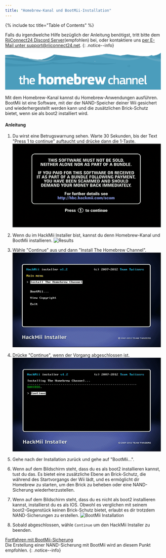 ```yaml
---
title: "Homebrew-Kanal und BootMii-Installation"
---
```


{% include toc title="Table of Contents" %}

Falls du irgendwelche Hilfe bezüglich der Anleitung benötigst, tritt bitte dem [RiiConnect24 Discord Server](https://discord.gg/b4Y7jfD)(empfohlen) bei, oder kontaktiere uns [per E-Mail unter support@riiconnect24.net](mailto:support@riiconnect24.net).
{: .notice--info}

![HBC Logo](/images/hbc.png)

Mit dem Homebrew-Kanal kannst du Homebrew-Anwendungen ausführen. BootMii ist eine Software, mit der der NAND-Speicher deiner Wii gesichert und wiederhergestellt werden kann und die zusätzlichen Brick-Schutz bietet, wenn sie als boot2 installiert wird.

#### Anleitung

1. Du wirst eine Betrugswarnung sehen. Warte 30 Sekunden, bis der Text "Press 1 to continue" auftaucht und drücke dann die 1-Taste. ![Scam Screen](/images/Wii/ScamScreen.png)

2. Wenn du im HackMii Installer bist, kannst du denn Homebrew-Kanal und BootMii installieren. ![Results](/images/Wii/Results.png)

3. Wähle "Continue" aus und dann "Install The Homebrew Channel". ![Install the Homebrew Channel](/images/Wii/InstallHomebrewChannel.png)

4. Drücke "Continue", wenn der Vorgang abgeschlossen ist. ![Success Installing the Homebrew Channel](/images/Wii/SuccessHBC.png)

5. Gehe nach der Installation zurück und gehe auf "BootMii...".
6. Wenn auf dem Bildschirm steht, dass du es als boot2 installieren kannst, tust du das. Es bietet eine zusätzliche Ebene an Brick-Schutz, die während des Startvorgangs der Wii lädt, und es ermöglicht dir Homebrew zu starten, um den Brick zu beheben oder eine NAND-Sicherung wiederherzustellen.
7. Wenn auf dem Bildschirm steht, dass du es nicht als boot2 installieren kannst, installierst du es als IOS. Obwohl es verglichen mit seinem boot2-Gegenstück keinen Brick-Schutz bietet, erlaubt es dir trotzdem NAND-Sicherungen zu erstellen. ![BootMii Installation](/images/Wii/InstallBootMii.jpg)

8. Sobald abgeschlossen, wähle `Continue` um den HackMii Installer zu beenden.

[Fortfahren mit BootMii-Sicherung](bootmii)<br> Die Erstellung einer NAND-Sicherung mit BootMii wird an diesem Punkt empfohlen.
{: .notice--info}
